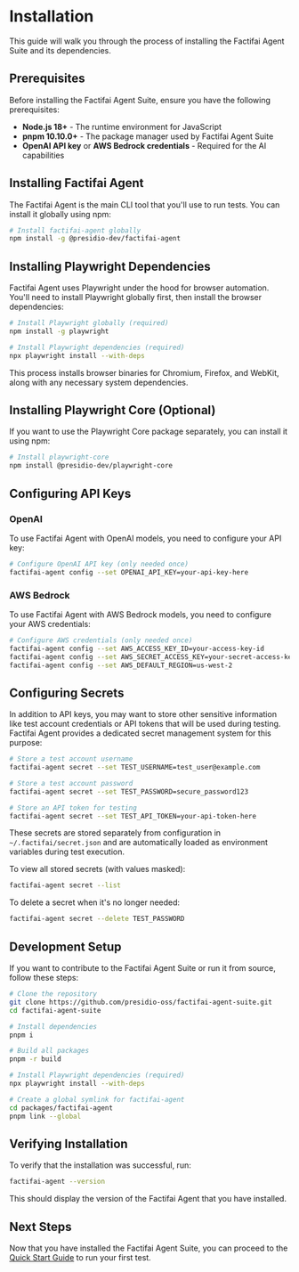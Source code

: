 # Installation

This guide will walk you through the process of installing the Factifai Agent Suite and its dependencies.

## Prerequisites

Before installing the Factifai Agent Suite, ensure you have the following prerequisites:

- **Node.js 18+** - The runtime environment for JavaScript
- **pnpm 10.10.0+** - The package manager used by Factifai Agent Suite
- **OpenAI API key** or **AWS Bedrock credentials** - Required for the AI capabilities

## Installing Factifai Agent

The Factifai Agent is the main CLI tool that you'll use to run tests. You can install it globally using npm:

```bash
# Install factifai-agent globally
npm install -g @presidio-dev/factifai-agent
```

## Installing Playwright Dependencies

Factifai Agent uses Playwright under the hood for browser automation. You'll need to install Playwright globally first, then install the browser dependencies:

```bash
# Install Playwright globally (required)
npm install -g playwright

# Install Playwright dependencies (required)
npx playwright install --with-deps
```

This process installs browser binaries for Chromium, Firefox, and WebKit, along with any necessary system dependencies.

## Installing Playwright Core (Optional)

If you want to use the Playwright Core package separately, you can install it using npm:

```bash
# Install playwright-core
npm install @presidio-dev/playwright-core
```

## Configuring API Keys

### OpenAI

To use Factifai Agent with OpenAI models, you need to configure your API key:

```bash
# Configure OpenAI API key (only needed once)
factifai-agent config --set OPENAI_API_KEY=your-api-key-here
```

### AWS Bedrock

To use Factifai Agent with AWS Bedrock models, you need to configure your AWS credentials:

```bash
# Configure AWS credentials (only needed once)
factifai-agent config --set AWS_ACCESS_KEY_ID=your-access-key-id
factifai-agent config --set AWS_SECRET_ACCESS_KEY=your-secret-access-key
factifai-agent config --set AWS_DEFAULT_REGION=us-west-2
```

## Configuring Secrets

In addition to API keys, you may want to store other sensitive information like test account credentials or API tokens that will be used during testing. Factifai Agent provides a dedicated secret management system for this purpose:

```bash
# Store a test account username
factifai-agent secret --set TEST_USERNAME=test_user@example.com

# Store a test account password
factifai-agent secret --set TEST_PASSWORD=secure_password123

# Store an API token for testing
factifai-agent secret --set TEST_API_TOKEN=your-api-token-here
```

These secrets are stored separately from configuration in `~/.factifai/secret.json` and are automatically loaded as environment variables during test execution.

To view all stored secrets (with values masked):

```bash
factifai-agent secret --list
```

To delete a secret when it's no longer needed:

```bash
factifai-agent secret --delete TEST_PASSWORD
```

## Development Setup

If you want to contribute to the Factifai Agent Suite or run it from source, follow these steps:

```bash
# Clone the repository
git clone https://github.com/presidio-oss/factifai-agent-suite.git
cd factifai-agent-suite

# Install dependencies
pnpm i

# Build all packages
pnpm -r build

# Install Playwright dependencies (required)
npx playwright install --with-deps

# Create a global symlink for factifai-agent
cd packages/factifai-agent
pnpm link --global
```

## Verifying Installation

To verify that the installation was successful, run:

```bash
factifai-agent --version
```

This should display the version of the Factifai Agent that you have installed.

## Next Steps

Now that you have installed the Factifai Agent Suite, you can proceed to the [Quick Start Guide](/getting-started/quick-start) to run your first test.
